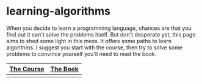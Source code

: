 # learning-algorithms

When you decide to learn a programming language, chances are that you find out it can't solve the problems itself. But don't desperate yet, this page aims to shed some light in this mess. It offers some paths to learn algorithms. I suggest you start with the course, then try to solve some problems to convince yourself you'll need to read the book.

| [The Course](./the-course.md)  |                    [The Book](./the-book.md)      |
|--------------------------------|---------------------------------------------------|
|                                |                                                   |




